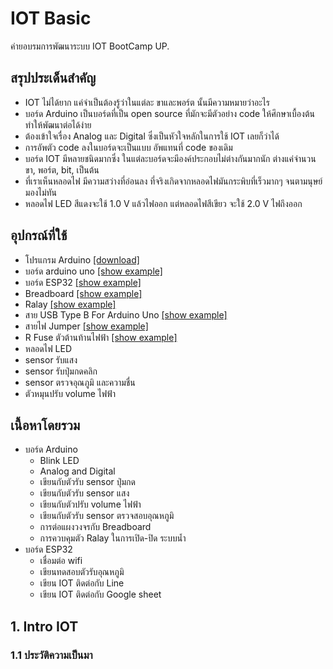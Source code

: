 # IOT Basic
ค่ายอบรมการพัฒนาระบบ IOT BootCamp UP.

## สรุปประเด็นสำคัญ
- IOT ไม่ได้ยาก แค่จำเป็นต้องรู้ว่าในแต่ละ ขาและพอร์ต นั้นมีความหมายว่าอะไร
- บอร์ด Arduino เป็นบอร์ดที่เป็น open source ที่มักจะมีตัวอย่าง code ให้ศึกษาเบื้องต้น ทำให้พัฒนาต่อได้ง่าย 
- ต้องเข้าใจเรื่อง Analog และ Digital ซึ่งเป็นหัวใจหลักในการใช้ IOT เลยก็ว่าได้
- การอัพตัว code ลงในบอร์ดจะเป็นแบบ อัพแทนที่ code ของเดิม
- บอร์ด IOT มีหลายชนิดมากซึ่ง ในแต่ละบอร์ดจะมีองค์ประกอบไม่ต่างกันมากนัก ต่างแค่จำนวน ขา, พอร์ต, bit, เป็นต้น
- ที่เราเห็นหลอดไฟ มีความสว่างที่อ่อนลง ที่จริงเกิดจากหลอดไฟมันกระพิบที่เร็วมากๆ จนตามนุษย์มองไม่ทัน 
- หลอดไฟ LED สีแดงจะใช้ 1.0 V แล้วไฟออก แต่หลอดไฟสีเขียว จะใช้ 2.0 V ไฟถึงออก

## อุปกรณ์ที่ใช้
- โปรแกรม Arduino [[download]](https://www.arduino.cc/en/software) 
- บอร์ด arduino uno [[show example]](https://user-images.githubusercontent.com/58208814/164977312-63938ac6-bb9c-4710-a4c6-2e94ded350ef.png) 
- บอร์ด ESP32 [[show example]](https://user-images.githubusercontent.com/58208814/164979447-5da10150-103c-4de3-8dbe-bd00b9d95967.png) 
- Breadboard [[show example]](https://user-images.githubusercontent.com/58208814/164979847-82511e74-0b7c-43b6-b35a-346aaf3dc863.png) 
- Ralay [[show example]](https://user-images.githubusercontent.com/58208814/164980045-389486ee-161b-46f3-b577-ef237362961e.png) 
- สาย USB Type B For Arduino Uno [[show example]](https://user-images.githubusercontent.com/58208814/164977485-0f2dd35e-7eda-425e-a67d-d2e68dd1b850.png)
- สายไฟ Jumper [[show example]](https://user-images.githubusercontent.com/58208814/164979220-e6783db4-bf3f-4d6b-b4e9-04cb1026f978.png)
- R Fuse ตัวต้านท้านไฟฟ้า [[show example]](https://user-images.githubusercontent.com/58208814/164979912-561d1662-f821-4c30-81fa-f6ae7c794730.png)
- หลอดไฟ LED
- sensor รับแสง
- sensor รับปุ่มกดคลิก
- sensor ตรวจอุณภูมิ และความชื่น
- ตัวหมุนปรับ volume ไฟฟ้า

## เนื้อหาโดยรวม
- บอร์ด Arduino
  - Blink LED
  - Analog and Digital
  - เขียนกับตัวรับ sensor ปุ่มกด
  - เขียนกับตัวรับ sensor แสง
  - เขียนกับตัวปรับ volume ไฟฟ้า
  - เขียนกับตัวรับ sensor ตรวจสอบอุณหภูมิ
  - การต่อแผงวงจรกับ Breadboard
  - การควบคุมตัว Ralay ในการเปิด-ปิด ระบบน้ำ
- บอร์ด ESP32
  - เชื่อมต่อ wifi
  - เขียนทดสอบตัวรับอุณหภูมิ
  - เขียน IOT ติดต่อกับ Line
  - เขียน IOT ติดต่อกับ Google sheet


## 1. Intro IOT
### 1.1 ประวัติความเป็นมา

